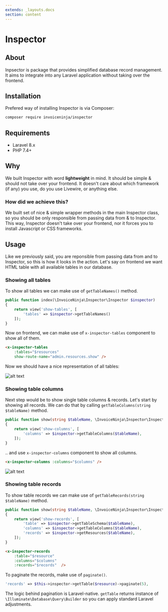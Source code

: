 ```yaml
---
extends: _layouts.docs 
section: content
---
```


# Inspector

## About

Inpsector is package that provides simplified database record management. It aims to integrate into any Laravel application without taking over the frontend.

## Installation

Prefered way of installing Inspector is via Composer:

```bash 
composer require invoiceninja/inspector
```

## Requirements
- Laravel 8.x
- PHP 7.4+

## Why

We built Inspector with word **lightweight** in mind. It should be simple & should not take over your frontend. It doesn't care about which framework (if any) you use,
do you use Livewire, or anything else.

### How did we achieve this?

We built set of nice & simple wrapper methods in the main Inspector class, so you should be only responsible from passing data from & to Inspector. This way, Inspector
doesn't take over your frontend, nor it forces you to install Javascript or CSS frameworks.

## Usage

Like we previously said, you are reponsible from passing data from and to Inspector, so this is how it looks in the action. Let's say on frontend we want HTML table
with all available tables in our database.

### Showing all tables

To show all tables we can make use of `getTableNames()` method.

```php
public function index(\InvoiceNinja\Inspector\Inspector $inspector)
{
    return view('show-tables', [
        'tables' => $inspector->getTableNames()
    ]);
}
```

Now on frontend, we can make use of `x-inspector-tables` component to show all of them.

```html
<x-inspector-tables 
    :tables="$resources" 
    show-route-name="admin.resources.show" />
```

Now we should have a nice representation of all tables:

![alt text](/assets/images/packages/inspector/show-all-tables.png "Showing all tables")

### Showing table columns

Next step would be to show single table columns & records. Let's start by showing all records. We can do that by calling `getTableColumns(string $tableName)` method.

```php
public function show(string $tableName, \InvoiceNinja\Inspector\Inspector $inspector)
{
    return view('show-columns', [
        'columns' => $inspector->getTableColumns($tableName),
    ]);
}
```

.. and use `x-inspector-columns` component to show all columns.

```html
<x-inspector-columns :columns="$columns" />
```

![alt text](/assets/images/packages/inspector/show-all-columns.png "Showing all tables")

### Showing table records

To show table records we can make use of `getTableRecords(string $tableName)` method.

```php
public function show(string $tableName, \InvoiceNinja\Inspector\Inspector $inspector)
{
    return view('show-records', [
        'table' => $inspector->getTableSchema($tableName),
        'columns' => $inspector->getTableColumns($tableName),
        'records' => $inspector->getResources($tableName),
    ]);
}
```

```html
<x-inspector-records 
    :table="$resource"
    :columns="$columns" 
    :records="$records"  /> 
```

To paginate the records, make use of `paginate()`.

```php
'records' => $this->inspector->getTable($resource)->paginate(5),
```

The logic behind pagination is Laravel-native. `getTable` returns instance of `\Illuminate\Database\Query\Builder` so you can apply standard Laravel adjustments.
